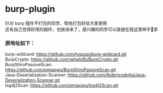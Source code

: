 # burp-plugin  
针对 burp 插件不打包的同学，帮他打包好给大家使用  
还有自己觉得好用的插件，也放进来了，感兴趣的同学可以直接在我这里伸手🫳拿  

### 原地址如下：  
burp-wildcard: https://github.com/hvqzao/burp-wildcard.git  
BurpCrypto: https://github.com/whwlsfb/BurpCrypto.git  
BurpShiroPassiveScan: https://github.com/pmiaowu/BurpShiroPassiveScan.git  
Java-Deserialization-Scanner: https://github.com/federicodotta/Java-Deserialization-Scanner.git  
log4j2Scan: https://github.com/pmiaowu/log4j2Scan.git   

